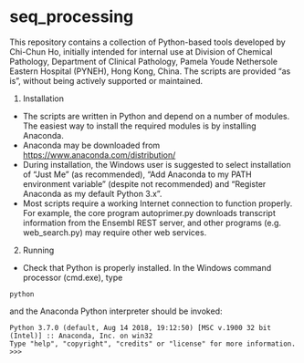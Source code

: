 # seq_processing
This repository contains a collection of Python-based tools developed by Chi-Chun Ho, initially intended for internal use at Division of Chemical Pathology, Department of Clinical Pathology, Pamela Youde Nethersole Eastern Hospital (PYNEH), Hong Kong, China.
The scripts are provided “as is”, without being actively supported or maintained.
1.	Installation
  * The scripts are written in Python and depend on a number of modules. The easiest way to install the required modules is by installing Anaconda.
  * Anaconda may be downloaded from https://www.anaconda.com/distribution/
  * During installation, the Windows user is suggested to select installation of “Just Me” (as recommended), “Add Anaconda to my PATH environment variable” (despite not recommended) and “Register Anaconda as my default Python 3.x”.
  * Most scripts require a working Internet connection to function properly. For example, the core program autoprimer.py downloads transcript information from the Ensembl REST server, and other programs (e.g. web_search.py) may require other web services. 
2.	Running
  * Check that Python is properly installed. In the Windows command processor (cmd.exe), type
```
python
```
and the Anaconda Python interpreter should be invoked:
```
Python 3.7.0 (default, Aug 14 2018, 19:12:50) [MSC v.1900 32 bit (Intel)] :: Anaconda, Inc. on win32
Type "help", "copyright", "credits" or "license" for more information.
>>>
```

